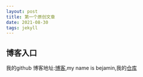 ```yaml
---
layout: post
title: 第一个原创文章
date: 2021-08-30
tags: jekyll  
---
```


## 博客入口
我的github 博客地址:[博客](https://github.com/bestfutureforus/bestfutureforus.github.io),my name is bejamin,我的[仓库](https://github.com/bestfutureforus)
